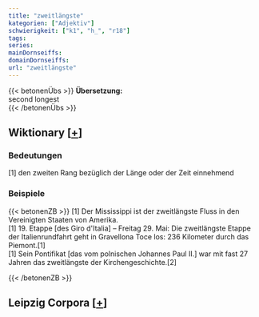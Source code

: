 ```yaml
---
title: "zweitlängste"
kategorien: ["Adjektiv"]
schwierigkeit: ["k1", "h_", "r18"]
tags:
series:
mainDornseiffs:
domainDornseiffs:
url: "zweitlängste"
---
```


{{< betonenÜbs >}}
**Übersetzung:**  
second longest  
{{< /betonenÜbs >}}

## Wiktionary [[+](https://de.wiktionary.org/wiki/zweitlängste)]

### Bedeutungen
[1] den zweiten Rang bezüglich der Länge oder der Zeit einnehmend  

### Beispiele
{{< betonenZB >}}
[1] Der Mississippi ist der zweitlängste Fluss in den Vereinigten Staaten von Amerika.  
[1] 19. Etappe [des Giro d'Italia] – Freitag 29. Mai: Die zweitlängste Etappe der Italienrundfahrt geht in Gravellona Toce los: 236 Kilometer durch das Piemont.[1]  
[1] Sein Pontifikat [das vom polnischen Johannes Paul II.] war mit fast 27 Jahren das zweitlängste der Kirchengeschichte.[2]  

{{< /betonenZB >}}

## Leipzig Corpora [[+](https://corpora.uni-leipzig.de/en/res?word=zweitlängste&corpusId=deu_newscrawl-public_2018)]

